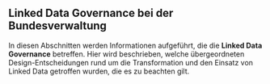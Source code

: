 ## Linked Data Governance bei der Bundesverwaltung

In diesen Abschnitten werden Informationen aufgeführt, die die **Linked Data Governance** betreffen. Hier wird beschrieben, welche übergeordneten Design-Entscheidungen rund um die Transformation und den Einsatz von Linked Data getroffen wurden, die es zu beachten gilt.
